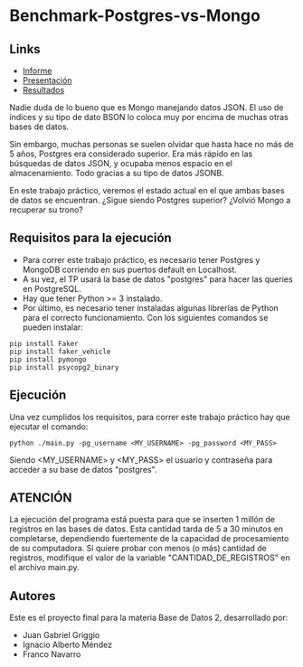 # Benchmark-Postgres-vs-Mongo

## Links
* [Informe](https://docs.google.com/document/d/1X7qrpyW4JWgE25veYTifpEarNuxL4cPBbnF-FGUBINY/edit?usp=sharing)
* [Presentación](https://docs.google.com/presentation/d/1wJtjTX04MANF8wn-ZGsT3cJWw3n9WBs4bOzgqBTaWzw/edit?usp=sharing)
* [Resultados](https://docs.google.com/spreadsheets/d/116z8F1QnO63OAZjMEe2_EbflItnPGB3AE0wfru-xzDM/edit?usp=sharing)

Nadie duda de lo bueno que es Mongo manejando datos JSON. El uso de índices y su tipo de dato BSON lo coloca muy por encima de muchas otras bases de datos.

Sin embargo, muchas personas se suelen olvidar que hasta hace no más de 5 años, Postgres era considerado superior. Era más rápido en las búsquedas de datos JSON, y ocupaba menos espacio en el almacenamiento. Todo gracias a su tipo de datos JSONB.

En este trabajo práctico, veremos el estado actual en el que ambas bases de datos se encuentran. ¿Sigue siendo Postgres superior? ¿Volvió Mongo a recuperar su trono?

## Requisitos para la ejecución

* Para correr este trabajo práctico, es necesario tener Postgres y MongoDB corriendo en sus puertos default en Localhost.
* A su vez, el TP usará la base de datos "postgres" para hacer las queries en PostgreSQL.
* Hay que tener Python >= 3 instalado.
* Por último, es necesario tener instaladas algunas librerías de Python para el correcto funcionamiento. Con los siguientes comandos se pueden instalar:
```  
pip install Faker
pip install faker_vehicle
pip install pymongo
pip install psycopg2_binary
```

## Ejecución

Una vez cumplidos los requisitos, para correr este trabajo práctico hay que ejecutar el comando:

```
python ./main.py -pg_username <MY_USERNAME> -pg_password <MY_PASS>
```
Siendo <MY_USERNAME> y <MY_PASS> el usuario y contraseña para acceder a su base de datos "postgres".

## ATENCIÓN

La ejecución del programa está puesta para que se inserten 1 millón de registros en las bases de datos. Esta cantidad tarda de 5 a 30 minutos en completarse, dependiendo fuertemente de la capacidad de procesamiento de su computadora.
Si quiere probar con menos (o más) cantidad de registros, modifique el valor de la variable "CANTIDAD_DE_REGISTROS" en el archivo main.py.

## Autores

Este es el proyecto final para la materia Base de Datos 2, desarrollado por:
* Juan Gabriel Griggio
* Ignacio Alberto Méndez
* Franco Navarro
